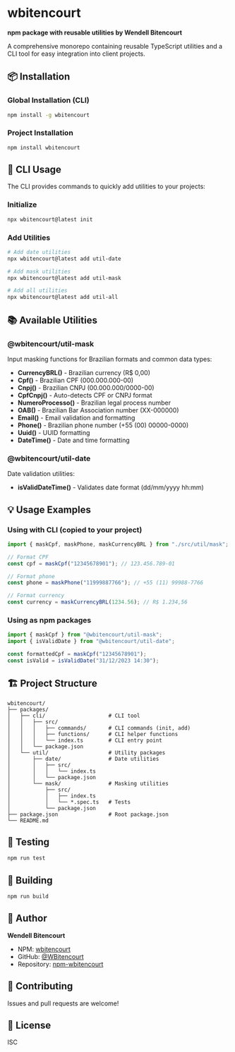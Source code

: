 # wbitencourt

**npm package with reusable utilities by Wendell Bitencourt**

A comprehensive monorepo containing reusable TypeScript utilities and a CLI tool for easy integration into client projects.

## 📦 Installation

### Global Installation (CLI)

```bash
npm install -g wbitencourt
```

### Project Installation

```bash
npm install wbitencourt
```

## 🚀 CLI Usage

The CLI provides commands to quickly add utilities to your projects:

### Initialize

```bash
npx wbitencourt@latest init
```

### Add Utilities

```bash
# Add date utilities
npx wbitencourt@latest add util-date

# Add mask utilities
npx wbitencourt@latest add util-mask

# Add all utilities
npx wbitencourt@latest add util-all
```

## 📚 Available Utilities

### @wbitencourt/util-mask

Input masking functions for Brazilian formats and common data types:

- **CurrencyBRL()** - Brazilian currency (R$ 0,00)
- **Cpf()** - Brazilian CPF (000.000.000-00)
- **Cnpj()** - Brazilian CNPJ (00.000.000/0000-00)
- **CpfCnpj()** - Auto-detects CPF or CNPJ format
- **NumeroProcesso()** - Brazilian legal process number
- **OAB()** - Brazilian Bar Association number (XX-000000)
- **Email()** - Email validation and formatting
- **Phone()** - Brazilian phone number (+55 (00) 00000-0000)
- **Uuid()** - UUID formatting
- **DateTime()** - Date and time formatting

### @wbitencourt/util-date

Date validation utilities:

- **isValidDateTime()** - Validates date format (dd/mm/yyyy hh:mm)

## 💡 Usage Examples

### Using with CLI (copied to your project)

```typescript
import { maskCpf, maskPhone, maskCurrencyBRL } from "./src/util/mask";

// Format CPF
const cpf = maskCpf("12345678901"); // 123.456.789-01

// Format phone
const phone = maskPhone("11999887766"); // +55 (11) 99988-7766

// Format currency
const currency = maskCurrencyBRL(1234.56); // R$ 1.234,56
```

### Using as npm packages

```typescript
import { maskCpf } from "@wbitencourt/util-mask";
import { isValidDate } from "@wbitencourt/util-date";

const formattedCpf = maskCpf("12345678901");
const isValid = isValidDate("31/12/2023 14:30");
```

## 🏗️ Project Structure

```
wbitencourt/
├── packages/
│   ├── cli/                    # CLI tool
│   │   ├── src/
│   │   │   ├── commands/       # CLI commands (init, add)
│   │   │   ├── functions/      # CLI helper functions
│   │   │   └── index.ts        # CLI entry point
│   │   └── package.json
│   └── util/                   # Utility packages
│       ├── date/               # Date utilities
│       │   ├── src/
│       │   │   └── index.ts
│       │   └── package.json
│       └── mask/               # Masking utilities
│           ├── src/
│           │   ├── index.ts
│           │   └── *.spec.ts   # Tests
│           └── package.json
├── package.json                # Root package.json
└── README.md
```

## 🧪 Testing

```bash
npm run test
```

## 🔨 Building

```bash
npm run build
```

## 👤 Author

**Wendell Bitencourt**

- NPM: [wbitencourt](https://www.npmjs.com/package/wbitencourt)
- GitHub: [@WBitencourt](https://github.com/WBitencourt)
- Repository: [npm-wbitencourt](https://github.com/WBitencourt/npm-wbitencourt)

## 🤝 Contributing

Issues and pull requests are welcome!

## 📝 License

ISC
